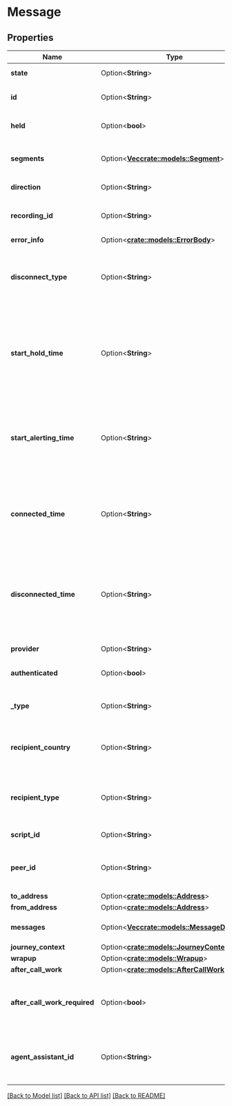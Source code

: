 # Message

## Properties

Name | Type | Description | Notes
------------ | ------------- | ------------- | -------------
**state** | Option<**String**> | The connection state of this communication. | [optional]
**id** | Option<**String**> | A globally unique identifier for this communication. | [optional]
**held** | Option<**bool**> | True if this call is held and the person on this side hears silence. | [optional]
**segments** | Option<[**Vec<crate::models::Segment>**](Segment.md)> | The time line of the participant's message, divided into activity segments. | [optional]
**direction** | Option<**String**> | The direction of the message. | [optional]
**recording_id** | Option<**String**> | A globally unique identifier for the recording associated with this message. | [optional]
**error_info** | Option<[**crate::models::ErrorBody**](ErrorBody.md)> |  | [optional]
**disconnect_type** | Option<**String**> | System defined string indicating what caused the communication to disconnect. Will be null until the communication disconnects. | [optional]
**start_hold_time** | Option<**String**> | The timestamp the message was placed on hold in the cloud clock if the message is currently on hold. Date time is represented as an ISO-8601 string. For example: yyyy-MM-ddTHH:mm:ss[.mmm]Z | [optional]
**start_alerting_time** | Option<**String**> | The timestamp the communication has when it is first put into an alerting state. Date time is represented as an ISO-8601 string. For example: yyyy-MM-ddTHH:mm:ss[.mmm]Z | [optional]
**connected_time** | Option<**String**> | The timestamp when this communication was connected in the cloud clock. Date time is represented as an ISO-8601 string. For example: yyyy-MM-ddTHH:mm:ss[.mmm]Z | [optional]
**disconnected_time** | Option<**String**> | The timestamp when this communication disconnected from the conversation in the provider clock. Date time is represented as an ISO-8601 string. For example: yyyy-MM-ddTHH:mm:ss[.mmm]Z | [optional]
**provider** | Option<**String**> | The source provider for the message. | [optional]
**authenticated** | Option<**bool**> | If true, the participant member is authenticated. | [optional]
**_type** | Option<**String**> | Indicates the type of message platform from which the message originated. | [optional]
**recipient_country** | Option<**String**> | Indicates the country where the recipient is associated in ISO 3166-1 alpha-2 format. | [optional]
**recipient_type** | Option<**String**> | The type of the recipient. Eg: Provisioned phoneNumber is the recipient for sms message type. | [optional]
**script_id** | Option<**String**> | The UUID of the script to use. | [optional]
**peer_id** | Option<**String**> | The id of the peer communication corresponding to a matching leg for this communication. | [optional]
**to_address** | Option<[**crate::models::Address**](Address.md)> |  | [optional]
**from_address** | Option<[**crate::models::Address**](Address.md)> |  | [optional]
**messages** | Option<[**Vec<crate::models::MessageDetails>**](MessageDetails.md)> | The messages sent on this communication channel. | [optional]
**journey_context** | Option<[**crate::models::JourneyContext**](JourneyContext.md)> |  | [optional]
**wrapup** | Option<[**crate::models::Wrapup**](Wrapup.md)> |  | [optional]
**after_call_work** | Option<[**crate::models::AfterCallWork**](AfterCallWork.md)> |  | [optional]
**after_call_work_required** | Option<**bool**> | Indicates if after-call work is required for a communication. Only used when the ACW Setting is Agent Requested. | [optional]
**agent_assistant_id** | Option<**String**> | UUID of virtual agent assistant that provide suggestions to the agent participant during the conversation. | [optional]

[[Back to Model list]](../README.md#documentation-for-models) [[Back to API list]](../README.md#documentation-for-api-endpoints) [[Back to README]](../README.md)


